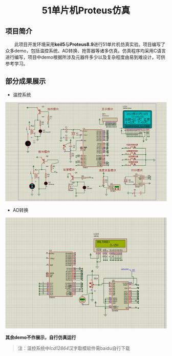 
<h1 align="center">
51单片机Proteus仿真
 </h1>


## 项目简介

&emsp;&emsp;此项目开发环境采用**keil5**与**Proteus8.9**进行51单片机仿真实验。项目编写了众多demo，包括温控系统、AD转换、抢答器等诸多仿真。仿真程序均采用C语言进行编写，项目中demo根据所涉及元器件多少以及复杂程度由易到难设计，可供参考学习。

## 部分成果展示

- 温控系统

![温控系统](./source/temperature.png)

- AD转换

![AD转换](./source/adTransform.png)

**其余demo不作展示，自行仿真运行**

> 注：温控系统中*lcd12864*汉字取模软件需baidu自行下载